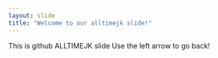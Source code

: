 ```yaml
---
layout: slide
title: "Welcome to our alltimejk slide!"
---
```

This is github ALLTIMEJK slide
Use the left arrow to go back!
